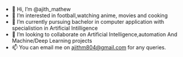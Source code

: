 - 👋 Hi, I’m @ajith_mathew
- 👀 I’m interested in football,watching anime, movies and cooking
- 🌱 I’m currently pursuing bachelor in computer application with specialistion in Artificial Intilligence
- 💞️ I’m looking to collaborate on Artificial Intelligence,automation And Machine/Deep Learning projects 
- 📫 You can email me on ajithm804@gmail.com for any queries.
